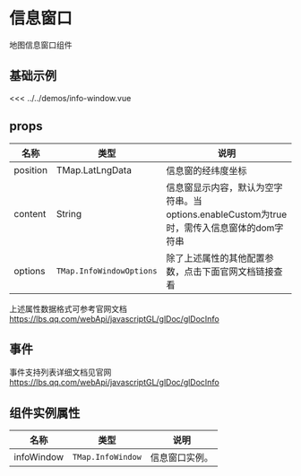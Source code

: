 
# 信息窗口

地图信息窗口组件


## 基础示例

<InfoWindowDemo/>

<<< ../../demos/info-window.vue

## props

| 名称       | 类型                                           | 说明               |
| ---------- | ---------------------------------------------- | ------------------ |
| position     | TMap.LatLngData | 信息窗的经纬度坐标 |
| content | String                          | 信息窗显示内容，默认为空字符串。当options.enableCustom为true时，需传入信息窗体的dom字符串 |
| options   | `TMap.InfoWindowOptions` |  除了上述属性的其他配置参数，点击下面官网文档链接查看                        |

上述属性数据格式可参考官网文档 https://lbs.qq.com/webApi/javascriptGL/glDoc/glDocInfo

## 事件

事件支持列表详细文档见官网 https://lbs.qq.com/webApi/javascriptGL/glDoc/glDocInfo

## 组件实例属性

| 名称            | 类型                         | 说明                                                 |
| --------------- | ---------------------------- | ---------------------------------------------------- |
| infoWindow         | `TMap.InfoWindow` | 信息窗口实例。     